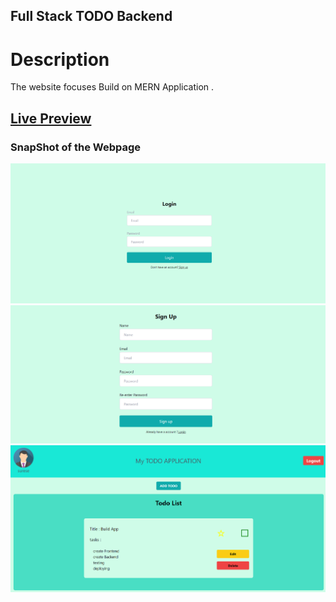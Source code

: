 ## Full Stack TODO Backend

# Description
The website focuses Build on MERN Application .


## [Live Preview](https://todo-aapplication.netlify.app/)

### SnapShot of the Webpage

![StreetStyle](./Image/todo1.PNG)
![StreetStyle](./Image/todo2.PNG)
![StreetStyle](./Image/todo3.PNG)